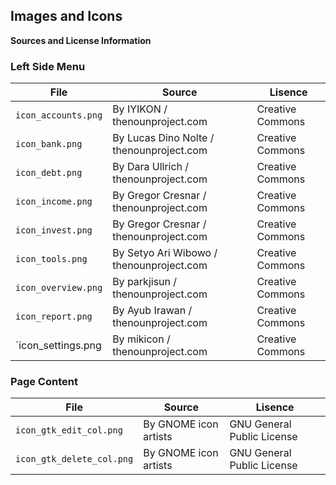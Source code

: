 ## Images and Icons

**Sources and License Information**

### Left Side Menu

File                 | Source                                   | Lisence
---------------------|------------------------------------------|------------------
`icon_accounts.png`  | By IYIKON / thenounproject.com           | Creative Commons
`icon_bank.png`      | By Lucas Dino Nolte / thenounproject.com | Creative Commons
`icon_debt.png`      | By Dara Ullrich / thenounproject.com     | Creative Commons
`icon_income.png`    | By Gregor Cresnar / thenounproject.com   | Creative Commons
`icon_invest.png`    | By Gregor Cresnar / thenounproject.com   | Creative Commons
`icon_tools.png`     | By Setyo Ari Wibowo / thenounproject.com | Creative Commons
`icon_overview.png`  | By parkjisun / thenounproject.com        | Creative Commons
`icon_report.png`    | By Ayub Irawan / thenounproject.com      | Creative Commons
`icon_settings.png   | By mikicon / thenounproject.com          | Creative Commons

### Page Content

File                      | Source                | Lisence
--------------------------|-----------------------|----------------------------
`icon_gtk_edit_col.png`   | By GNOME icon artists | GNU General Public License
`icon_gtk_delete_col.png` | By GNOME icon artists | GNU General Public License
